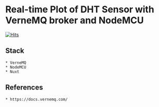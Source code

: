 # Real-time Plot of DHT Sensor with VerneMQ broker and NodeMCU
[![Hits](https://hits.seeyoufarm.com/api/count/incr/badge.svg?url=https%3A%2F%2Fgithub.com%2FMexsonFernandes%2Fmqtt-vernemq-chart-nodemcu-plotlyjs&count_bg=%236EFF00&title_bg=%23000000&icon=&icon_color=%23E7E7E7&title=hits&edge_flat=false)](https://hits.seeyoufarm.com)

## Stack
    * VerneMQ
    * NodeMCU
    * Nuxt

## References
    * https://docs.vernemq.com/
